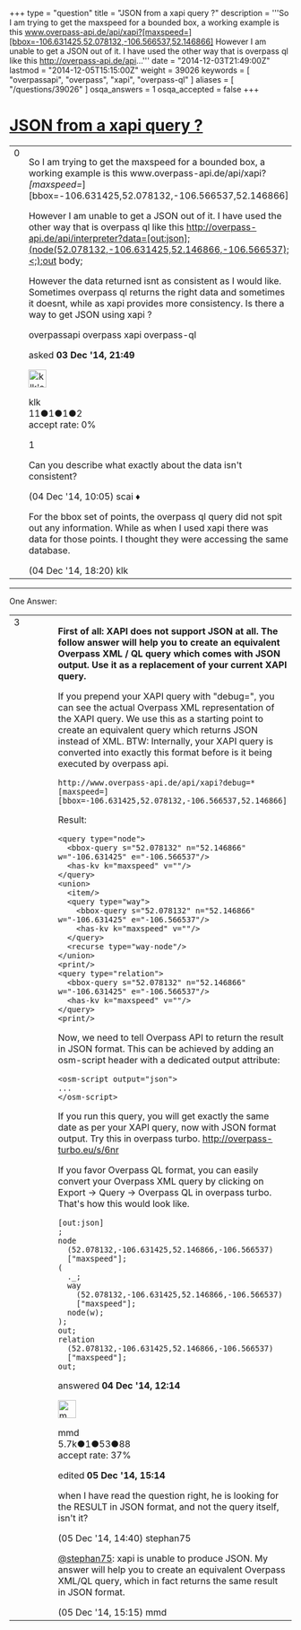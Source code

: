 +++
type = "question"
title = "JSON from a xapi query ?"
description = '''So I am trying to get the maxspeed for a bounded box, a working example is this  www.overpass-api.de/api/xapi?[maxspeed=][bbox=-106.631425,52.078132,-106.566537,52.146866] However I am unable to get a JSON out of it. I have used the other way that is overpass ql like this  http://overpass-api.de/api...'''
date = "2014-12-03T21:49:00Z"
lastmod = "2014-12-05T15:15:00Z"
weight = 39026
keywords = [ "overpassapi", "overpass", "xapi", "overpass-ql" ]
aliases = [ "/questions/39026" ]
osqa_answers = 1
osqa_accepted = false
+++

<div class="headNormal">

# [JSON from a xapi query ?](/questions/39026/json-from-a-xapi-query)

</div>

<div id="main-body">

<div id="askform">

<table id="question-table" style="width:100%;">
<colgroup>
<col style="width: 50%" />
<col style="width: 50%" />
</colgroup>
<tbody>
<tr>
<td style="width: 30px; vertical-align: top"><div class="vote-buttons">
<span id="post-39026-upvote" class="ajax-command post-vote up" rel="nofollow" title="I like this post (click again to cancel)"> </span>
<div id="post-39026-score" class="post-score" title="current number of votes">
0
</div>
<span id="post-39026-downvote" class="ajax-command post-vote down" rel="nofollow" title="I dont like this post (click again to cancel)"> </span> <span id="favorite-mark" class="ajax-command favorite-mark" rel="nofollow" title="mark/unmark this question as favorite (click again to cancel)"> </span>
<div id="favorite-count" class="favorite-count">
&#10;</div>
</div></td>
<td><div id="item-right">
<div class="question-body">
<p>So I am trying to get the maxspeed for a bounded box, a working example is this www.overpass-api.de/api/xapi?<em>[maxspeed=</em>][bbox=-106.631425,52.078132,-106.566537,52.146866]</p>
<p>However I am unable to get a JSON out of it. I have used the other way that is overpass ql like this <a href="http://overpass-api.de/api/interpreter?data=%5Bout:json%5D;(node(52.078132,-106.631425,52.146866,-106.566537);%3C;);out">http://overpass-api.de/api/interpreter?data=[out:json];(node(52.078132,-106.631425,52.146866,-106.566537);&lt;;);out</a> body;</p>
<p>However the data returned isnt as consistent as I would like. Sometimes overpass ql returns the right data and sometimes it doesnt, while as xapi provides more consistency. Is there a way to get JSON using xapi ?</p>
</div>
<div id="question-tags" class="tags-container tags">
<span class="post-tag tag-link-overpassapi" rel="tag" title="see questions tagged &#39;overpassapi&#39;">overpassapi</span> <span class="post-tag tag-link-overpass" rel="tag" title="see questions tagged &#39;overpass&#39;">overpass</span> <span class="post-tag tag-link-xapi" rel="tag" title="see questions tagged &#39;xapi&#39;">xapi</span> <span class="post-tag tag-link-overpass-ql" rel="tag" title="see questions tagged &#39;overpass-ql&#39;">overpass-ql</span>
</div>
<div id="question-controls" class="post-controls">
&#10;</div>
<div class="post-update-info-container">
<div class="post-update-info post-update-info-user">
<p>asked <strong>03 Dec '14, 21:49</strong></p>
<img src="https://secure.gravatar.com/avatar/9893933c885520e100999425e74ae7ac?s=32&amp;d=identicon&amp;r=g" class="gravatar" width="32" height="32" alt="klk&#39;s gravatar image" />
<p><span>klk</span><br />
<span class="score" title="11 reputation points">11</span><span title="1 badges"><span class="badge1">●</span><span class="badgecount">1</span></span><span title="1 badges"><span class="silver">●</span><span class="badgecount">1</span></span><span title="2 badges"><span class="bronze">●</span><span class="badgecount">2</span></span><br />
<span class="accept_rate" title="Rate of the user&#39;s accepted answers">accept rate:</span> <span title="klk has no accepted answers">0%</span></p>
</div>
</div>
<div id="comments-container-39026" class="comments-container">
<span id="39029"></span>
<div id="comment-39029" class="comment">
<div id="post-39029-score" class="comment-score">
1
</div>
<div class="comment-text">
<p>Can you describe what exactly about the data isn't consistent?</p>
</div>
<div id="comment-39029-info" class="comment-info">
<span class="comment-age">(04 Dec '14, 10:05)</span> <span class="comment-user userinfo">scai ♦</span>
</div>
</div>
<span id="39042"></span>
<div id="comment-39042" class="comment">
<div id="post-39042-score" class="comment-score">
&#10;</div>
<div class="comment-text">
<p>For the bbox set of points, the overpass ql query did not spit out any information. While as when I used xapi there was data for those points. I thought they were accessing the same database.</p>
</div>
<div id="comment-39042-info" class="comment-info">
<span class="comment-age">(04 Dec '14, 18:20)</span> <span class="comment-user userinfo">klk</span>
</div>
</div>
</div>
<div id="comment-tools-39026" class="comment-tools">
&#10;</div>
<div class="clear">
&#10;</div>
<div id="comment-39026-form-container" class="comment-form-container">
&#10;</div>
<div class="clear">
&#10;</div>
</div></td>
</tr>
</tbody>
</table>

------------------------------------------------------------------------

<div class="tabBar">

<span id="sort-top"></span>

<div class="headQuestions">

One Answer:

</div>

</div>

<span id="39030"></span>

<div id="answer-container-39030" class="answer">

<table style="width:100%;">
<colgroup>
<col style="width: 50%" />
<col style="width: 50%" />
</colgroup>
<tbody>
<tr>
<td style="width: 30px; vertical-align: top"><div class="vote-buttons">
<span id="post-39030-upvote" class="ajax-command post-vote up" rel="nofollow" title="I like this post (click again to cancel)"> </span>
<div id="post-39030-score" class="post-score" title="current number of votes">
3
</div>
<span id="post-39030-downvote" class="ajax-command post-vote down" rel="nofollow" title="I dont like this post (click again to cancel)"> </span>
</div></td>
<td><div class="item-right">
<div class="answer-body">
<p><strong>First of all: XAPI does not support JSON at all. The follow answer will help you to create an equivalent Overpass XML / QL query which comes with JSON output. Use it as a replacement of your current XAPI query.</strong></p>
<p>If you prepend your XAPI query with "debug=", you can see the actual Overpass XML representation of the XAPI query. We use this as a starting point to create an equivalent query which returns JSON instead of XML. BTW: Internally, your XAPI query is converted into exactly this format before is it being executed by overpass api.</p>
<pre><code>http://www.overpass-api.de/api/xapi?debug=*[maxspeed=][bbox=-106.631425,52.078132,-106.566537,52.146866]</code></pre>
<p>Result:</p>
<pre><code>&lt;query type=&quot;node&quot;&gt;
  &lt;bbox-query s=&quot;52.078132&quot; n=&quot;52.146866&quot; w=&quot;-106.631425&quot; e=&quot;-106.566537&quot;/&gt;
  &lt;has-kv k=&quot;maxspeed&quot; v=&quot;&quot;/&gt;
&lt;/query&gt;
&lt;union&gt;
  &lt;item/&gt;
  &lt;query type=&quot;way&quot;&gt;
    &lt;bbox-query s=&quot;52.078132&quot; n=&quot;52.146866&quot; w=&quot;-106.631425&quot; e=&quot;-106.566537&quot;/&gt;
    &lt;has-kv k=&quot;maxspeed&quot; v=&quot;&quot;/&gt;
  &lt;/query&gt;
  &lt;recurse type=&quot;way-node&quot;/&gt;
&lt;/union&gt;
&lt;print/&gt;
&lt;query type=&quot;relation&quot;&gt;
  &lt;bbox-query s=&quot;52.078132&quot; n=&quot;52.146866&quot; w=&quot;-106.631425&quot; e=&quot;-106.566537&quot;/&gt;
  &lt;has-kv k=&quot;maxspeed&quot; v=&quot;&quot;/&gt;
&lt;/query&gt;
&lt;print/&gt;</code></pre>
<p>Now, we need to tell Overpass API to return the result in JSON format. This can be achieved by adding an osm-script header with a dedicated output attribute:</p>
<pre><code>&lt;osm-script output=&quot;json&quot;&gt;
...
&lt;/osm-script&gt;</code></pre>
<p>If you run this query, you will get exactly the same date as per your XAPI query, now with JSON format output. Try this in overpass turbo. <a href="http://overpass-turbo.eu/s/6nr">http://overpass-turbo.eu/s/6nr</a></p>
<p>If you favor Overpass QL format, you can easily convert your Overpass XML query by clicking on Export -&gt; Query -&gt; Overpass QL in overpass turbo. That's how this would look like.</p>
<pre><code>[out:json]
;
node
  (52.078132,-106.631425,52.146866,-106.566537)
  [&quot;maxspeed&quot;];
(
  ._;
  way
    (52.078132,-106.631425,52.146866,-106.566537)
    [&quot;maxspeed&quot;];
  node(w);
);
out;
relation
  (52.078132,-106.631425,52.146866,-106.566537)
  [&quot;maxspeed&quot;];
out;</code></pre>
</div>
<div class="answer-controls post-controls">
&#10;</div>
<div class="post-update-info-container">
<div class="post-update-info post-update-info-user">
<p>answered <strong>04 Dec '14, 12:14</strong></p>
<img src="https://secure.gravatar.com/avatar/264d84ab05b942224b05960903eba7a7?s=32&amp;d=identicon&amp;r=g" class="gravatar" width="32" height="32" alt="mmd&#39;s gravatar image" />
<p><span>mmd</span><br />
<span class="score" title="5682 reputation points"><span>5.7k</span></span><span title="1 badges"><span class="badge1">●</span><span class="badgecount">1</span></span><span title="53 badges"><span class="silver">●</span><span class="badgecount">53</span></span><span title="88 badges"><span class="bronze">●</span><span class="badgecount">88</span></span><br />
<span class="accept_rate" title="Rate of the user&#39;s accepted answers">accept rate:</span> <span title="mmd has 44 accepted answers">37%</span></p>
</div>
<div class="post-update-info post-update-info-edited">
<p><span> edited <strong>05 Dec '14, 15:14</strong> </span></p>
</div>
</div>
<div id="comments-container-39030" class="comments-container">
<span id="39077"></span>
<div id="comment-39077" class="comment">
<div id="post-39077-score" class="comment-score">
&#10;</div>
<div class="comment-text">
<p>when I have read the question right, he is looking for the RESULT in JSON format, and not the query itself, isn't it?</p>
</div>
<div id="comment-39077-info" class="comment-info">
<span class="comment-age">(05 Dec '14, 14:40)</span> <span class="comment-user userinfo">stephan75</span>
</div>
</div>
<span id="39082"></span>
<div id="comment-39082" class="comment">
<div id="post-39082-score" class="comment-score">
&#10;</div>
<div class="comment-text">
<p><a href="https://help.openstreetmap.org/users/99/stephan75"></a><a href="https://help.openstreetmap.org/users/99/stephan75">@stephan75</a>: xapi is unable to produce JSON. My answer will help you to create an equivalent Overpass XML/QL query, which in fact returns the same result in JSON format.</p>
</div>
<div id="comment-39082-info" class="comment-info">
<span class="comment-age">(05 Dec '14, 15:15)</span> <span class="comment-user userinfo">mmd</span>
</div>
</div>
</div>
<div id="comment-tools-39030" class="comment-tools">
&#10;</div>
<div class="clear">
&#10;</div>
<div id="comment-39030-form-container" class="comment-form-container">
&#10;</div>
<div class="clear">
&#10;</div>
</div></td>
</tr>
</tbody>
</table>

</div>

<div class="paginator-container-left">

</div>

</div>

</div>

